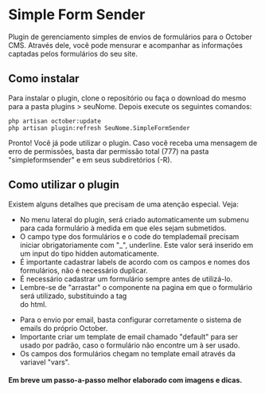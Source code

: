 # Simple Form Sender
Plugin de gerenciamento simples de envios de formulários para o October CMS. Através dele, você pode mensurar e acompanhar as informações captadas pelos formulários do seu site.

## Como instalar
Para instalar o plugin, clone o repositório ou faça o download do mesmo para a pasta plugins > seuNome. Depois execute os seguintes comandos:

```
php artisan october:update
php artisan plugin:refresh SeuNome.SimpleFormSender
```

Pronto! Você já pode utilizar o plugin.
Caso você receba uma mensagem de erro de permissões, basta dar permissão total (777) na pasta "simpleformsender" e em seus subdiretórios (-R).

## Como utilizar o plugin
Existem alguns detalhes que precisam de uma atenção especial. Veja:

- No menu lateral do plugin, será criado automaticamente um submenu para cada formulário à medida em que eles sejam submetidos.
- O campo type dos formulários e o code do templademail precisam iniciar obrigatoriamente com "_", underline. Este valor será inserido em um input do tipo hidden automaticamente.
- É importante cadastrar labels de acordo com os campos e nomes dos formulários, não é necessário duplicar.
- É necessário cadastrar um formulário sempre antes de utilizá-lo.
- Lembre-se de "arrastar" o componente na pagina em que o formulário será utilizado, substituindo a tag <form> do html.
- Para o envio por email, basta configurar corretamente o sistema de emails do próprio October.
- Importante criar um template de email chamado "default" para ser usado por padrão, caso o formulário não encontre um à ser usado.
- Os campos dos formulários chegam no template email através da variavel "vars".


#### Em breve um passo-a-passo melhor elaborado com imagens e dicas.
